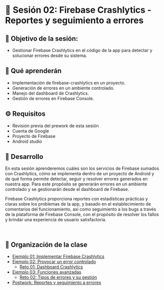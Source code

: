 
# :wave: Sesión 02: Firebase Crashlytics - Reportes y seguimiento a errores

## 🎯  Objetivo de la sesión:

- Gestionar Firebase Crashlytics en el código de la app para detectar y solucionar errores desde su sistema.

## 🎯 Qué aprenderán

- Implementación de firebase-crashlytics en un proyecto.
- Generación de errores en un ambiente controlado.
- Manejo del dashboard de Crashlytics.
- Gestión de errores en Firebase Console.


## ⚙ Requisitos

+ Revisión previa del prework de esta sesión
+ Cuenta de Google
+ Proyecto de Firebase
+ Android studio

## 🎩 Desarrollo

En esta sesión aprenderemos cuáles son los servicios de Firebase sumados con Crashlytics, cómo se implementa dentro de un proyecto de Android y de qué forma permite detectar, seguir y resolver errores generados en nuestra app. Para este propósito se generarán errores en un ambiente controlado y se gestionarán desde el dashboard de Firebase.

Firebase Crashlytics proporciona reportes con estadísticas prácticas y claras sobre los problemas de la app, y basado en el establecimiento de comentarios del funcionamiento, así como seguimiento a los bugs a través de la plataforma de Firebase Console, con el propósito de resolver los fallos y brindar una experiencia de usuario satisfactoria.

</br>

## 📂 Organización de la clase

- [Ejemplo 01:  Implementar Firebase Crashlytics](./Ejemplo-01/README.md)
- [Ejemplo 02: Provocar un error controlado](./Ejemplo-02/README.md)
    - [Reto 01: Dashboard Crashlytics](./Reto-01/README.md)
- [Ejemplo 03: Funciones avanzadas](./Ejemplo-03/README.md)
    - [Reto  02: Tipos de errores y su gestión](./Reto-02/README.md)
- [Postwork: Reportes y seguimiento a errores](./Postwork/README.md)